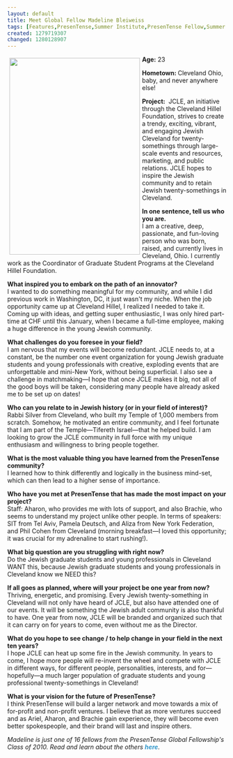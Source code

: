 ```yaml
---
layout: default
title: Meet Global Fellow Madeline Bleiweiss
tags: [Features,PresenTense,Summer Institute,PresenTense Fellow,Summer Fellowship,Global Fellow,Madeline Bleiweiss,JCLE,Jewish Cleveland,Cleveland Hillel Foundation,PTI 10 interviews]
created: 1279719307
changed: 1280128907
---
```

<p><strong><img hspace="5" height="451" width="300" vspace="5" align="left" alt="" src="/files/a3.jpg" />Age:</strong> 23</p>
<p><strong>Hometown: </strong>Cleveland Ohio, baby, and never anywhere else!</p>
<p><strong>Project:</strong>&nbsp; JCLE, an initiative through the Cleveland Hillel Foundation, strives to  create a trendy, exciting, vibrant, and engaging Jewish Cleveland for twenty-somethings through large-scale events and resources,  marketing, and public relations. JCLE hopes to inspire the Jewish  community and to retain Jewish twenty-somethings in Cleveland.</p>
<p><strong>In one sentence, tell us who you are.&nbsp;<br />
</strong>I am a creative, deep, passionate, and fun-loving person who was  born, raised, and currently lives in Cleveland, Ohio. I&nbsp;currently  work as the Coordinator of Graduate Student Programs at the Cleveland  Hillel Foundation.</p>
<p><strong>What inspired you to embark on the path of an  innovator?<br />
</strong>I wanted to do something meaningful for my community, and while I did previous work in Washington, DC, it just wasn't my niche. When the job opportunity came up at Cleveland Hillel, I realized I needed to take it. Coming up with ideas, and getting super enthusiastic, I was only hired part-time at CHF until this January, when I became a full-time employee, making a huge difference in the young Jewish community.</p>
<p><strong>What challenges do you foresee in your field?<br />
</strong>I am nervous that my events will become redundant. JCLE needs to, at a  constant, be the number one event organization for young Jewish graduate  students and young professionals with creative, exploding events that  are unforgettable and mini-New York, without being superficial. I also  see a challenge in matchmaking&mdash;I hope that once JCLE makes it big, not all of the good boys will be taken, considering many people have  already asked me to be set up on dates!</p>
<p><strong>Who can you relate to in Jewish history (or in your  field of interest)?<br />
</strong>Rabbi Silver from Cleveland, who built my Temple of 1,000 members from  scratch. Somehow, he motivated an entire community, and I feel fortunate  that I am part of the Temple&mdash;Tifereth Israel&mdash;that he helped build. I am  looking to grow the JCLE community in full force with my unique  enthusiasm and willingness to bring people together.</p>
<p><strong>What is the most valuable thing you have learned from  the PresenTense community?<br />
</strong>I learned how to think differently and logically in the business mind-set, which can then lead to a higher sense of importance.</p>
<p><strong>Who have you met at PresenTense that has made the most  impact on your project?<br />
</strong>Staff: Aharon, who provides me with lots of support, and also Brachie,  who seems to understand my project unlike other people.&nbsp;In terms of  speakers: SIT from Tel Aviv, Pamela Deutsch, and Aliza from New York  Federation, and Phil Cohen from Cleveland (morning breakfast&mdash;I loved  this opportunity; it was crucial for my adrenaline to start rushing!).</p>
<p><strong>What big question are you struggling with right now?&nbsp;<br />
</strong>Do the Jewish graduate students and young professionals in Cleveland  WANT this, because Jewish graduate students and young professionals in  Cleveland know we NEED this?</p>
<p><strong>If all goes as planned, where will your project be one  year from now?<br />
</strong>Thriving, energetic, and promising. Every Jewish twenty-something in Cleveland will not only have heard of JCLE, but also have attended one of our events. It will be something the Jewish adult community is also thankful to have. One year from now, JCLE will be branded and organized such that it can carry on for years to come, even without me as the Director.</p>
<p><strong>What do you hope to see change / to help change in  your field in the next ten years?<br />
</strong>I hope JCLE can heat up some fire in the Jewish community. In years to come, I hope more people will re-invent the wheel and compete with JCLE in different ways, for different people, personalities, interests, and for&mdash;hopefully&mdash;a much larger population of graduate students and young professional twenty-somethings in Cleveland!</p>
<p><strong>What is your vision for the future of PresenTense?<br />
</strong>I think PresenTense will build a larger network and move towards a mix  of for-profit and non-profit ventures. I believe that as more ventures  succeed and as Ariel, Aharon, and Brachie gain experience, they will become  even better spokespeople, and their brand will last and inspire others.&nbsp;</p>
<p><em>Madeline is just one of 16 fellows from the PresenTense Global Fellowship's Class of 2010. Read and learn about the others&nbsp;<a style="text-decoration: none; font-weight: bold; color: rgb(51, 153, 204); " href="http://presentense.org/pti10-interviews">here</a>.</em></p>